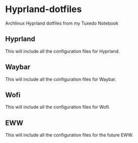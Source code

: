 # Hyprland-dotfiles
Archlinux Hyprland dotfiles from my Tuxedo Notebook

 ## Hyprland
 This will include all the configuration files for Hyprland.
 
 ## Waybar
 This will include all the configuration files for Waybar.
 
 ## Wofi
 This will include all the configuration files for Wofi.

 ## EWW
 This will include all the configuration files for the future EWW.
